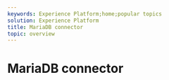 ```yaml
---
keywords: Experience Platform;home;popular topics
solution: Experience Platform
title: MariaDB connector
topic: overview
---
```


# MariaDB connector
